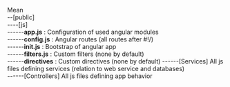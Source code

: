 Mean     
--[public]    
----[js]   
------**app.js** : Configuration of used angular modules   
------**config.js** : Angular routes (all routes after #!/)   
------**init.js** : Bootstrap of angular app  
------**filters.js** : Custom filters (none by default)      
------**directives** : Custom directives (none by default) 
------[Services] All js files defining services (relation to web service and databases)   
------[Controllers] All js files defining app behavior          
